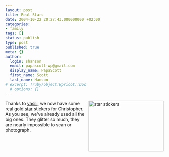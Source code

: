 ```yaml
---
layout: post
title: Real Stars
date: 2004-10-22 20:27:43.000000000 +02:00
categories:
- family
tags: []
status: publish
type: post
published: true
meta: {}
author:
  login: shanson
  email: papascott-wp@gmail.com
  display_name: PapaScott
  first_name: Scott
  last_name: Hanson
# excerpt: !ruby/object:Hpricot::Doc
  # options: {}
---
```

<p><img src="http://www.papascott.de/fotos/IMG_0814.JPG" border="0" height="162" width="240" alt="star stickers" align="right" />Thanks to <a href="http://revirement.de/weblog/" title="mensch m&uuml;sste man sein... vasilis tage- und n&auml;chtebuch v2.0">vasili</a>, we now have some real gold <a href="http://www.papascott.de/archives/2004/09/27/stars/">star</a> stickers for Christopher. As you see, we've already used all the big ones. They glitter so much, they are nearly impossible to scan or photograph.</p>
